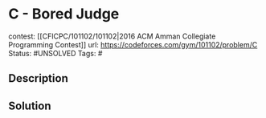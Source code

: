 # C - Bored Judge

contest: [[CFICPC/101102/101102|2016 ACM Amman Collegiate Programming Contest]]
url: https://codeforces.com/gym/101102/problem/C
Status: #UNSOLVED
Tags: #

## Description

## Solution

